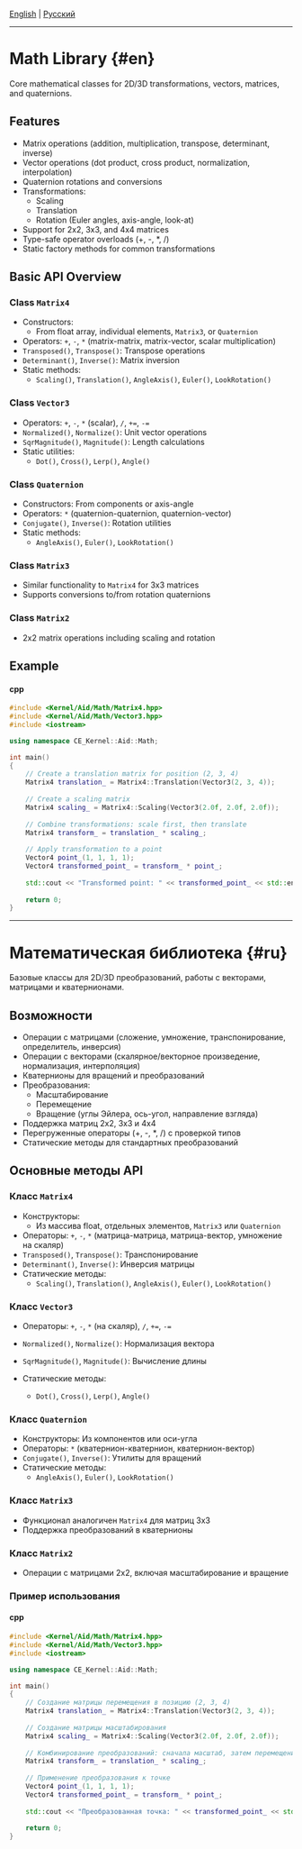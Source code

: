 [English](#en) | [Русский](#ru)

---
# Math Library {#en}

Core mathematical classes for 2D/3D transformations, vectors, matrices, and quaternions.

## Features 
- Matrix operations (addition, multiplication, transpose, determinant, inverse)
- Vector operations (dot product, cross product, normalization, interpolation)
- Quaternion rotations and conversions
- Transformations: 
    - Scaling 
    - Translation 
    - Rotation (Euler angles, axis-angle, look-at)
- Support for 2x2, 3x3, and 4x4 matrices
- Type-safe operator overloads (+, -, *, /)
- Static factory methods for common transformations

## Basic API Overview
### Class `Matrix4`
- Constructors: 
  - From float array, individual elements, `Matrix3`, or `Quaternion`
- Operators: `+`, `-`, `*` (matrix-matrix, matrix-vector, scalar multiplication)
- `Transposed()`, `Transpose()`: Transpose operations
- `Determinant()`, `Inverse()`: Matrix inversion
- Static methods: 
  - `Scaling()`, `Translation()`, `AngleAxis()`, `Euler()`, `LookRotation()`

### Class `Vector3`
- Operators: `+`, `-`, `*` (scalar), `/`, `+=`, `-=`
- `Normalized()`, `Normalize()`: Unit vector operations
- `SqrMagnitude()`, `Magnitude()`: Length calculations
- Static utilities: 
  - `Dot()`, `Cross()`, `Lerp()`, `Angle()`

### Class `Quaternion`
- Constructors: From components or axis-angle
- Operators: `*` (quaternion-quaternion, quaternion-vector)
- `Conjugate()`, `Inverse()`: Rotation utilities
- Static methods: 
  - `AngleAxis()`, `Euler()`, `LookRotation()`

### Class `Matrix3`
- Similar functionality to `Matrix4` for 3x3 matrices
- Supports conversions to/from rotation quaternions

### Class `Matrix2`
- 2x2 matrix operations including scaling and rotation

## Example
#### cpp
```cpp
#include <Kernel/Aid/Math/Matrix4.hpp>
#include <Kernel/Aid/Math/Vector3.hpp>
#include <iostream>

using namespace CE_Kernel::Aid::Math;

int main() 
{
    // Create a translation matrix for position (2, 3, 4)
    Matrix4 translation_ = Matrix4::Translation(Vector3(2, 3, 4));
    
    // Create a scaling matrix
    Matrix4 scaling_ = Matrix4::Scaling(Vector3(2.0f, 2.0f, 2.0f));
    
    // Combine transformations: scale first, then translate
    Matrix4 transform_ = translation_ * scaling_;
    
    // Apply transformation to a point
    Vector4 point_(1, 1, 1, 1);
    Vector4 transformed_point_ = transform_ * point_;
    
    std::cout << "Transformed point: " << transformed_point_ << std::endl;
    
    return 0;
}
```
---

# Математическая библиотека {#ru}
Базовые классы для 2D/3D преобразований, работы с векторами, матрицами и кватернионами.

## Возможности
- Операции с матрицами (сложение, умножение, транспонирование, определитель, инверсия)
- Операции с векторами (скалярное/векторное произведение, нормализация, интерполяция)
- Кватернионы для вращений и преобразований
- Преобразования:
    - Масштабирование
    - Перемещение
    - Вращение (углы Эйлера, ось-угол, направление взгляда)
- Поддержка матриц 2x2, 3x3 и 4x4
- Перегруженные операторы (+, -, *, /) с проверкой типов
- Статические методы для стандартных преобразований

## Основные методы API
### Класс `Matrix4`
- Конструкторы:
    - Из массива float, отдельных элементов, `Matrix3` или `Quaternion`
- Операторы: `+`, `-`, `*` (матрица-матрица, матрица-вектор, умножение на скаляр)
- `Transposed()`, `Transpose()`: Транспонирование
- `Determinant()`, `Inverse()`: Инверсия матрицы
- Статические методы:
    - `Scaling()`, `Translation()`, `AngleAxis()`, `Euler()`, `LookRotation()`

### Класс `Vector3`
- Операторы: `+`, `-`, `*` (на скаляр), `/`, `+=`, `-=`
- `Normalized()`, `Normalize()`: Нормализация вектора
- `SqrMagnitude()`, `Magnitude()`: Вычисление длины

- Статические методы:
    - `Dot()`, `Cross()`, `Lerp()`, `Angle()`

### Класс `Quaternion`
- Конструкторы: Из компонентов или оси-угла
- Операторы: `*` (кватернион-кватернион, кватернион-вектор)
- `Conjugate()`, `Inverse()`: Утилиты для вращений
- Статические методы:
    - `AngleAxis()`, `Euler()`, `LookRotation()`
    
### Класс `Matrix3`
- Функционал аналогичен `Matrix4` для матриц 3x3
- Поддержка преобразований в кватернионы

### Класс `Matrix2`
- Операции с матрицами 2x2, включая масштабирование и вращение

### Пример использования
#### cpp
```cpp
#include <Kernel/Aid/Math/Matrix4.hpp>
#include <Kernel/Aid/Math/Vector3.hpp>
#include <iostream>

using namespace CE_Kernel::Aid::Math;

int main() 
{
    // Создание матрицы перемещения в позицию (2, 3, 4)
    Matrix4 translation_ = Matrix4::Translation(Vector3(2, 3, 4));
    
    // Создание матрицы масштабирования
    Matrix4 scaling_ = Matrix4::Scaling(Vector3(2.0f, 2.0f, 2.0f));
    
    // Комбинирование преобразований: сначала масштаб, затем перемещение
    Matrix4 transform_ = translation_ * scaling_;
    
    // Применение преобразования к точке
    Vector4 point_(1, 1, 1, 1);
    Vector4 transformed_point_ = transform_ * point_;
    
    std::cout << "Преобразованная точка: " << transformed_point_ << std::endl;
    
    return 0;
}
```
